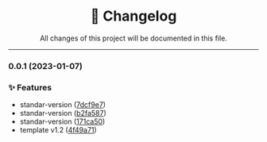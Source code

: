 <div align="center"><h1>📝 Changelog</h1><p>All changes of this project will be documented in this file.</p></div>

---

### 0.0.1 (2023-01-07)


### ✨ Features

* standar-version ([7dcf9e7](https://github.com/EduardoJVN/reactjs-vite-template/commit/7dcf9e7e4df1ad1ee86067f083dbe127c343f9e2))
* standar-version ([b2fa587](https://github.com/EduardoJVN/reactjs-vite-template/commit/b2fa58728217c0e653afe0ee805cfa88871c9564))
* standar-version ([171ca50](https://github.com/EduardoJVN/reactjs-vite-template/commit/171ca5029bff6561125164cb8d30eca930f0b2a3))
* template v1.2 ([4f49a71](https://github.com/EduardoJVN/reactjs-vite-template/commit/4f49a712aef3c928ce5a4bcb067bf0374bc1241e))
